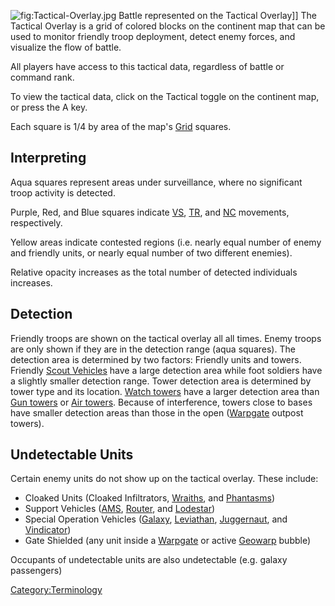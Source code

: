 ![](Tactical-Overlay.md.jpg "fig:Tactical-Overlay.jpg") Battle represented
on the Tactical Overlay\]\] The Tactical Overlay is a grid of colored
blocks on the continent map that can be used to monitor friendly troop
deployment, detect enemy forces, and visualize the flow of battle.

All players have access to this tactical data, regardless of battle or
command rank.

To view the tactical data, click on the Tactical toggle on the continent
map, or press the A key.

Each square is 1/4 by area of the map's [Grid](Grid.md "wikilink") squares.

## Interpreting

Aqua squares represent areas under surveillance, where no significant
troop activity is detected.

Purple, Red, and Blue squares indicate [VS](VS.md "wikilink"),
[TR](TR.md "wikilink"), and [NC](NC.md "wikilink") movements, respectively.

Yellow areas indicate contested regions (i.e. nearly equal number of
enemy and friendly units, or nearly equal number of two different
enemies).

Relative opacity increases as the total number of detected individuals
increases.

## Detection

Friendly troops are shown on the tactical overlay all all times. Enemy
troops are only shown if they are in the detection range (aqua squares).
The detection area is determined by two factors: Friendly units and
towers. Friendly [Scout Vehicles](Light_Scout.md "wikilink") have a large
detection area while foot soldiers have a slightly smaller detection
range. Tower detection area is determined by tower type and its
location. [Watch towers](Watch_tower.md "wikilink") have a larger detection
area than [Gun towers](Gun_tower.md "wikilink") or [Air
towers](Air_tower.md "wikilink"). Because of interference, towers close to
bases have smaller detection areas than those in the open
([Warpgate](Warpgate.md "wikilink") outpost towers).

## Undetectable Units

Certain enemy units do not show up on the tactical overlay. These
include:

- Cloaked Units (Cloaked Infiltrators, [Wraiths](Wraith.md "wikilink"),
  and [Phantasms](Phantasm.md "wikilink"))
- Support Vehicles ([AMS](AMS.md "wikilink"),
  [Router](Router.md "wikilink"), and [Lodestar](Lodestar.md "wikilink"))
- Special Operation Vehicles ([Galaxy](Galaxy.md "wikilink"),
  [Leviathan](Leviathan.md "wikilink"),
  [Juggernaut](Juggernaut.md "wikilink"), and
  [Vindicator](Vindicator.md "wikilink"))
- Gate Shielded (any unit inside a [Warpgate](Warpgate.md "wikilink") or
  active [Geowarp](Geowarp.md "wikilink") bubble)

Occupants of undetectable units are also undetectable (e.g. galaxy
passengers)

[Category:Terminology](Category:Terminology.md "wikilink")
